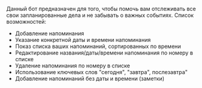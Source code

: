 Данный бот предназначен для того, чтобы помочь вам отслеживать все свои запланированные дела и не забывать о важных событиях.
Список возможностей:
- Добавление напоминания
- Указание конкретной даты и времени напоминания
- Показ списка ваших напоминаний, сортированных по времени
- Редактирование названия/даты/времени напоминания по номеру в списке
- Удаление напоминания по номеру в списке
- Использование ключевых слов "сегодня", "завтра", послезавтра"
- Добавление напоминаний без даты и времени (заметки)
